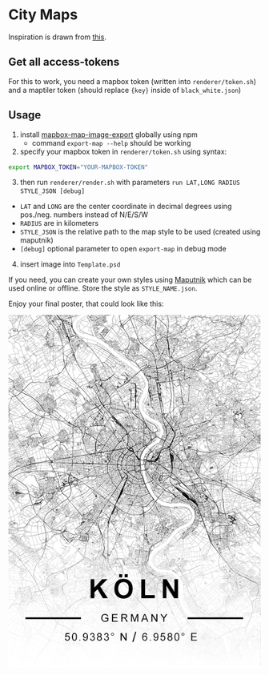 # City Maps

Inspiration is drawn from [this](https://www.etsy.com/listing/581219656/custom-map-print-custom-map-custom-city).

## Get all access-tokens

For this to work, you need a mapbox token (written into `renderer/token.sh`) and a maptiler token (should replace `{key}` inside of `black_white.json`)

## Usage

1. install [mapbox-map-image-export](https://github.com/digidem/mapbox-map-image-export) globally using npm
   - command `export-map --help` should be working
2. specify your mapbox token in `renderer/token.sh` using syntax:
```bash
export MAPBOX_TOKEN="YOUR-MAPBOX-TOKEN"
```

3. then run `renderer/render.sh` with parameters `run LAT,LONG RADIUS STYLE_JSON [debug]`

  - `LAT` and `LONG` are the center coordinate in decimal degrees using pos./neg. numbers instead of N/E/S/W
  - `RADIUS` are in kilometers
  - `STYLE_JSON` is the relative path to the map style to be used (created using maputnik)
  - `[debug]` optional parameter to open `export-map` in debug mode

4. insert image into `Template.psd`

If you need, you can create your own styles using [Maputnik](https://maputnik.github.io) which can be used online or offline. Store the style as `STYLE_NAME.json`.

Enjoy your final poster, that could look like this:

![example](./assets/example.jpg)



